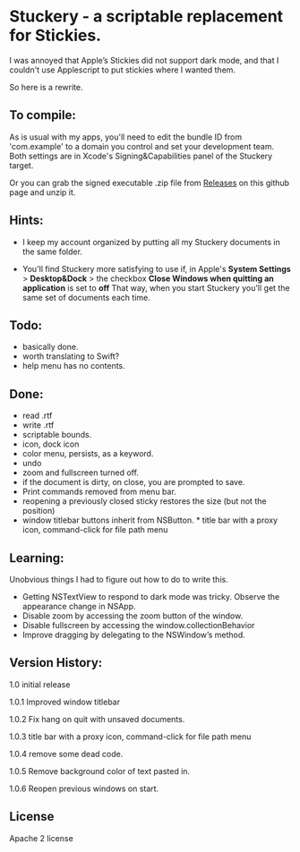 #  Stuckery - a scriptable replacement for Stickies.

I was annoyed that Apple’s Stickies did not support dark mode, and that I couldn't use Applescript
to put stickies where I wanted them.

So here is a rewrite.

## To compile:

As is usual with my apps, you'll need to edit the bundle ID from 'com.example' to a domain you control
and set your development team. Both settings are in Xcode's Signing&Capabilities panel of the Stuckery target.

Or you can grab the signed executable .zip file from [Releases](https://github.com/DavidPhillipOster/Stickery/releases) on this github page and unzip it.

## Hints:

* I keep my account organized by putting all my Stuckery documents in the same folder. 

* You'll find Stuckery more satisfying to use if, in Apple's **System Settings** > **Desktop&Dock** > the checkbox **Close Windows when quitting an application** is set to **off** That way, when you start Stuckery you'll get the same set of documents each time.

## Todo:
- basically done.
- worth translating to Swift?
- help menu has no contents.

## Done:
* read .rtf
* write .rtf
* scriptable bounds.
* icon, dock icon
* color menu, persists, as a keyword.
* undo
* zoom and fullscreen turned off.
* if the document is dirty, on close, you are prompted to save.
* Print commands removed from menu bar.
* reopening a previously closed sticky restores the size (but not the position)
* window titlebar buttons inherit from NSButton.
* title bar with a proxy icon, command-click for file path menu


## Learning:

Unobvious things I had to figure out how to do to write this.

* Getting NSTextView to respond to dark mode was tricky. Observe the appearance change in NSApp.
* Disable zoom by accessing the zoom button of the window.
* Disable fullscreen by accessing the window.collectionBehavior
* Improve dragging by delegating to the NSWindow’s method.

## Version History:

1.0 initial release

1.0.1 Improved window titlebar

1.0.2 Fix hang on quit with unsaved documents.

1.0.3 title bar with a proxy icon, command-click for file path menu

1.0.4 remove some dead code.

1.0.5 Remove background color of text pasted in.

1.0.6 Reopen previous windows on start.

## License

Apache 2 license
